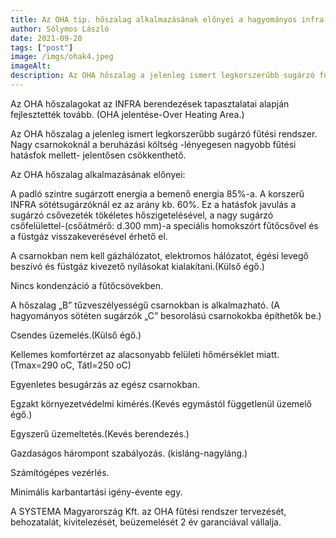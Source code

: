 ```yaml
---
title: Az OHA tip. hőszalag alkalmazásának előnyei a hagyományos infra sötétsugárzókhoz képest.
author: Sólymos László
date: 2021-09-20
tags: ["post"]
image: /imgs/ohak4.jpeg
imageAlt: 
description: Az OHA hőszalag a jelenleg ismert legkorszerűbb sugárzó fűtési rendszer. Nagy csarnokoknál a beruházási költség -lényegesen nagyobb fűtési hatásfok mellett- jelentősen csökkenthető.
---
```

Az OHA hőszalagokat az INFRA berendezések tapasztalatai alapján fejlesztették tovább. (OHA jelentése-Over Heating Area.)

Az OHA hőszalag a jelenleg ismert legkorszerűbb sugárzó fűtési rendszer.
Nagy csarnokoknál a beruházási költség -lényegesen nagyobb fűtési hatásfok mellett- jelentősen csökkenthető.

Az OHA hőszalag alkalmazásának előnyei:

A padló szintre sugárzott energia a bemenő energia 85%-a.
A korszerű INFRA sötétsugárzóknál ez az arány kb. 60%. Ez a hatásfok javulás a sugárzó csővezeték tökéletes hőszigetelésével, a nagy sugárzó csőfelülettel-(csőátmérő: d.300 mm)-a speciális homokszórt fűtőcsővel és a füstgáz visszakeverésével érhető el.

A csarnokban nem kell gázhálózatot, elektromos hálózatot, égési levegő beszívó és füstgáz kivezető nyílásokat kialakítani.(Külső égő.)

Nincs kondenzáció a fűtőcsövekben.

A hőszalag „B” tűzveszélyességű csarnokban is alkalmazható.
(A hagyományos sötéten sugárzók „C” besorolású csarnokokba építhetők be.)

Csendes üzemelés.(Külső égő.)

Kellemes komfortérzet az alacsonyabb felületi hőmérséklet miatt.
(Tmax=290 oC, Tátl=250 oC)

Egyenletes besugárzás az egész csarnokban.

Egzakt környezetvédelmi kimérés.(Kevés egymástól függetlenül üzemelő égő.)

Egyszerű üzemeltetés.(Kevés berendezés.)

Gazdaságos hárompont szabályozás. (kisláng-nagyláng.)

Számítógépes vezérlés.

Minimális karbantartási igény-évente egy.

A SYSTEMA Magyarország Kft. az OHA fűtési rendszer tervezését,
behozatalát, kivitelezését, beüzemelését 2 év garanciával vállalja.